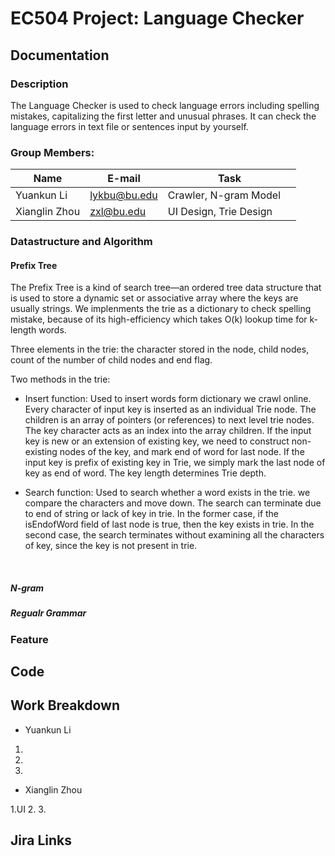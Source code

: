 # EC504 Project: Language Checker

## Documentation

### Description

  The Language Checker is used to check language errors including spelling mistakes, capitalizing the first letter and unusual phrases. It can check the language errors in text file or sentences input by yourself.

### Group Members:

| Name          | E-mail      | Task                       |
| ------------- |-------------|----------------------------|
| Yuankun Li    | lykbu@bu.edu|  Crawler, N-gram Model     |
| Xianglin Zhou | zxl@bu.edu  |  UI Design, Trie Design    |


### Datastructure and Algorithm
#### Prefix Tree
  The Prefix Tree is a kind of search tree—an ordered tree data structure that is used to store a dynamic set or associative array where the keys are usually strings. We implenments the trie as a dictionary to check spelling mistake, because of its high-efficiency which takes O(k) lookup time for k-length words. 
  
  Three elements in the trie: the character stored in the node, child nodes, count of the number of child nodes and end flag. 
  
  Two methods in the trie: 
  
  * Insert function: Used to insert words form dictionary we crawl online. Every character of input key is inserted as an individual Trie node. The children is an array of pointers (or references) to next level trie nodes. The key character acts as an index into the array children. If the input key is new or an extension of existing key, we need to construct non-existing nodes of the key, and mark end of word for last node. If the input key is prefix of existing key in Trie, we simply mark the last node of key as end of word. The key length determines Trie depth. 
  
  * Search function: Used to search whether a word exists in the trie. we compare the characters and move down. The search can terminate due to end of string or lack of key in trie. In the former case, if the isEndofWord field of last node is true, then the key exists in trie. In the second case, the search terminates without examining all the characters of key, since the key is not present in trie.


  
##### N-gram
##### Regualr Grammar

### Feature



## Code



## Work Breakdown
* Yuankun Li

 1.
 2.
 3.
  
* Xianglin Zhou

 1.UI
 2.
 3.

## Jira Links

